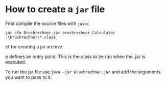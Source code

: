 # How to create a `jar` file


First compile the source files with `javac`

`jar cfe Bruchrechner.jar bruchrechner.Calculator .\bruchrechner\*.class`

cf for creating a jar archive.

e defines an entry point. This is the class to be run when the .jar is executed.

To run the jar file use `java -jar Bruchrechner.jar` and add the arguments you want to pass to it.

